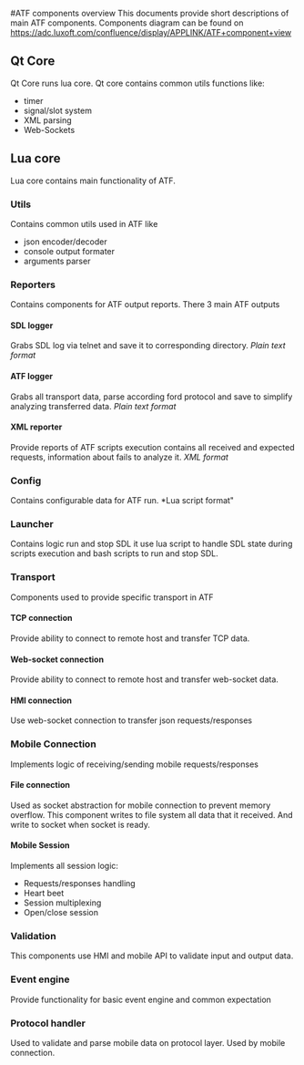 #ATF components overview
This  documents provide short descriptions of main ATF components.
Components diagram can be found on https://adc.luxoft.com/confluence/display/APPLINK/ATF+component+view 

## Qt Core
Qt Core runs lua core.
Qt core contains common utils functions like:

- timer
- signal/slot system 
- XML parsing
- Web-Sockets

## Lua core

Lua core contains main functionality of ATF.

### Utils

Contains common utils used in ATF like

- json encoder/decoder
- console output formater
- arguments parser 

### Reporters

Contains components for ATF output reports. There 3 main ATF outputs

#### SDL logger

Grabs SDL log via telnet and save it to corresponding directory. 
*Plain text format*

#### ATF logger 

Grabs all transport data, parse according ford protocol and save to simplify analyzing transferred data.
*Plain text format*

#### XML reporter

Provide reports of ATF scripts execution contains all received and expected requests, information about fails to analyze it. 
*XML format*

### Config

Contains configurable data for ATF run.
*Lua script format" 

### Launcher

Contains logic run and stop SDL it use lua script to handle SDL state during scripts execution and bash scripts to run and stop SDL.

### Transport

Components used to provide specific transport in ATF

#### TCP connection

Provide ability to connect to remote host and transfer TCP data.

#### Web-socket connection

Provide ability to connect to remote host and transfer web-socket data.

#### HMI connection 

Use web-socket connection to transfer json requests/responses


### Mobile Connection

Implements logic of receiving/sending mobile requests/responses 

#### File connection

Used as socket abstraction for mobile connection to prevent  memory overflow.
This component writes to file system all data that it received. And write to socket when socket is ready.

#### Mobile Session 

Implements all session logic:
- Requests/responses handling
- Heart beet
- Session multiplexing
- Open/close session

### Validation

This components use HMI and mobile API to validate input and output data.

### Event engine

Provide functionality for basic event engine and common expectation

### Protocol handler 

Used to validate and parse mobile data on protocol layer. Used by mobile connection. 






